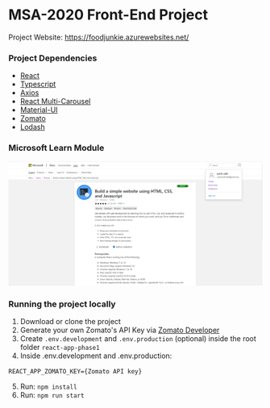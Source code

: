 # MSA-2020 Front-End Project

Project Website: https://foodjunkie.azurewebsites.net/

### Project Dependencies

- [React](https://github.com/facebook/create-react-app)
- [Typescript](https://www.typescriptlang.org/)
- [Axios](https://www.npmjs.com/package/axios)
- [React Multi-Carousel](https://www.npmjs.com/package/react-multi-carousel)
- [Material-UI](https://material-ui.com/)
- [Zomato](https://developers.zomato.com/api)
- [Lodash](https://www.npmjs.com/package/lodash)

### Microsoft Learn Module

![Microsoft Learn Module](mlm.png)

### Running the project locally

1. Download or clone the project
2. Generate your own Zomato's API Key via [Zomato Developer](https://developers.zomato.com/api)
3. Create `.env.development` and `.env.production` (optional) inside the root folder `react-app-phase1`
4. Inside .env.development and .env.production:

```tsx
REACT_APP_ZOMATO_KEY={Zomato API key}
```

5. Run: `npm install`
6. Run: `npm run start`
